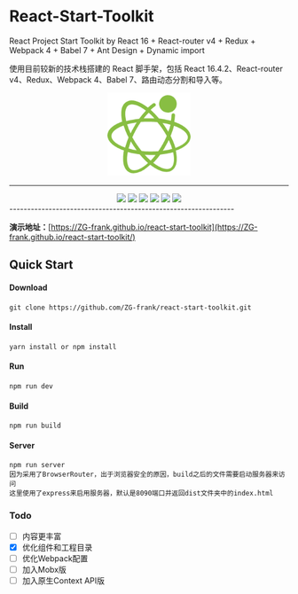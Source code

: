 # React-Start-Toolkit
React Project Start Toolkit by React 16 + React-router v4 + Redux + Webpack 4 + Babel 7 + Ant Design + Dynamic import

使用目前较新的技术栈搭建的 React 脚手架，包括 React 16.4.2、React-router v4、Redux、Webpack 4、Babel 7、路由动态分割和导入等。

<div align=center> <img width="150" height="150" src="./React.png" /></div>

---------------------------------------------------------------
<div align="center">
  <a href="https://github.com/facebook/react"><img src="https://img.shields.io/badge/react-^16.4.2-brightgreen.svg?style=flat-square" /></a>
  <a href="https://github.com/webpack/webpack"><img src="https://img.shields.io/badge/webpack-^4.19.1-yellow.svg?style=flat-square" /></a>
  <a href="https://github.com/reduxjs/redux"><img src="https://img.shields.io/badge/redux-^4.0.0-orange.svg?style=flat-square" /></a>
  <a href="https://github.com/ReactTraining/react-router"><img src="https://img.shields.io/badge/react--router-^4.3.1-lightgrey.svg?style=flat-square" /></a>
  <a href="https://github.com/ant-design/ant-design"><img src="https://img.shields.io/badge/ant--design-^3.9.0-yellowgreen.svg?style=flat-square" /></a>
  <a href="https://github.com/babel/babel"><img src="https://img.shields.io/badge/babel-^7.0.0-blue.svg?style=flat-square" /></a>
</div>
---------------------------------------------------------------

**演示地址：**[https://ZG-frank.github.io/react-start-toolkit](https://ZG-frank.github.io/react-start-toolkit/)


## Quick Start
#### Download
~~~
git clone https://github.com/ZG-frank/react-start-toolkit.git
~~~

#### Install
~~~
yarn install or npm install
~~~

#### Run
~~~
npm run dev
~~~

#### Build
~~~
npm run build
~~~

#### Server
~~~
npm run server
因为采用了BrowserRouter，出于浏览器安全的原因，build之后的文件需要启动服务器来访问
这里使用了express来启用服务器，默认是8090端口并返回dist文件夹中的index.html
~~~

### Todo

- [ ] 内容更丰富
- [x] 优化组件和工程目录
- [ ] 优化Webpack配置
- [ ] 加入Mobx版
- [ ] 加入原生Context API版
